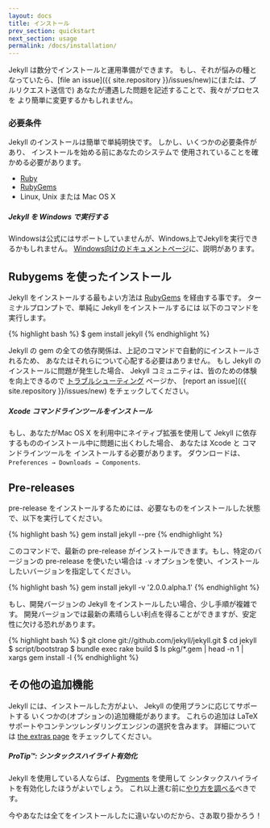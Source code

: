 ```yaml
---
layout: docs
title: インストール
prev_section: quickstart
next_section: usage
permalink: /docs/installation/
---
```


<!--original
---
layout: docs
title: Installation
prev_section: quickstart
next_section: usage
permalink: /docs/installation/
---
-->

Jekyll は数分でインストールと運用準備ができます。
もし、それが悩みの種となっていたら、[file an
issue]({{ site.repository }}/issues/new)に(または、プルリクエスト送信で)
あなたが遭遇した問題を記述することで、我々がプロセスを
より簡単に変更するかもしれません。

<!--original
Getting Jekyll installed and ready-to-go should only take a few minutes. If it
ever becomes a pain in the ass, please [file an
issue]({{ site.repository }}/issues/new) (or submit a pull request)
describing the issue you encountered and how we might make the process easier.
-->

### 必要条件

<!--original
### Requirements
-->

Jekyll のインストールは簡単で単純明快です。
しかし、いくつかの必要条件があり、
インストールを始める前にあなたのシステムで
使用されていることを確かめる必要があります。

<!--original
Installing Jekyll is easy and straight-forward, but there are a few requirements
you’ll need to make sure your system has before you start.
-->

- [Ruby](http://www.ruby-lang.org/en/downloads/)
- [RubyGems](http://rubygems.org/pages/download)
- Linux, Unix または Mac OS X

<!--original
- [Ruby](http://www.ruby-lang.org/en/downloads/)
- [RubyGems](http://rubygems.org/pages/download)
- Linux, Unix, or Mac OS X
-->

<div class="note info">
  <h5>Jekyll を Windows で実行する</h5>
  <p>
    Windowsは公式にはサポートしていませんが、Windows上でJekyllを実行できるかもしれません。
    <a href="../windows/#installation">Windows向けのドキュメントページ</a>に、説明があります。
  </p>
</div>

<!--original
<div class="note info">
  <h5>Running Jekyll on Windows</h5>
  <p>
    While Windows is not officially supported, it is possible to get it running
    on Windows. Special instructions can be found on our
    <a href="../windows/#installation">Windows-specific docs page</a>.
  </p>
</div>
-->

## Rubygems を使ったインストール

<!--original
## Install with RubyGems
-->

Jekyll をインストールする最もよい方法は
[RubyGems](http://docs.rubygems.org/read/chapter/3) を経由する事です。
ターミナルプロンプトで、単純に Jekyll をインストールするには
以下のコマンドを実行します。

<!--original
The best way to install Jekyll is via
[RubyGems](http://docs.rubygems.org/read/chapter/3). At the terminal prompt,
simply run the following command to install Jekyll:
-->

{% highlight bash %}
$ gem install jekyll
{% endhighlight %}

<!--original
{% highlight bash %}
$ gem install jekyll
{% endhighlight %}
-->

Jekyll の gem の全ての依存関係は、上記のコマンドで自動的にインストールされるため、
あなたはそれらについて心配する必要はありません。
もし Jekyll のインストールに問題が発生した場合、
Jekyll コミュニティは、皆のための体験を向上できるので
[トラブルシューティング](../troubleshooting/) ページか、
[report an issue]({{ site.repository }}/issues/new) をチェックしてください。

<!--original
All of Jekyll’s gem dependencies are automatically installed by the above
command, so you won’t have to worry about them at all. If you have problems
installing Jekyll, check out the [troubleshooting](../troubleshooting/) page or
[report an issue]({{ site.repository }}/issues/new) so the Jekyll
community can improve the experience for everyone.
-->

<div class="note info">
  <h5>Xcode コマンドラインツールをインストール</h5>
  <p>
    もし、あなたがMac OS X を利用中にネイティブ拡張を使用して
    Jekyll に依存するもののインストール中に問題に出くわした場合、
    あなたは Xcode と コマンドラインツールを
    インストールする必要があります。
    ダウンロードは、
    <code>Preferences &#8594; Downloads &#8594; Components</code>.
  </p>
</div>

<!--original
<div class="note info">
  <h5>Installing Xcode Command-Line Tools</h5>
  <p>
    If you run into issues installing Jekyll's dependencies which make use of
    native extensions and are using Mac OS X, you will need to install Xcode
    and the Command-Line Tools it ships with. Download in
    <code>Preferences &#8594; Downloads &#8594; Components</code>.
  </p>
</div>
-->

## Pre-releases

<!--original
## Pre-releases
-->

pre-release をインストールするためには、必要なものをインストールした状態で、以下を実行してください。

<!--original
In order to install a pre-release, make sure you have all the requirements
installed properly and run:
-->

{% highlight bash %}
gem install jekyll --pre
{% endhighlight %}

<!--original
{% highlight bash %}
gem install jekyll --pre
{% endhighlight %}
-->

このコマンドで、最新の pre-release がインストールできます。もし、特定のバージョンの pre-release を使いたい場合は `-v` オプションを使い、インストールしたいバージョンを指定してください。

<!--original
This will install the latest pre-release. If you want a particular pre-release,
use the `-v` switch to indicate the version you'd like to install:
-->

{% highlight bash %}
gem install jekyll -v '2.0.0.alpha.1'
{% endhighlight %}

<!--original
{% highlight bash %}
gem install jekyll -v '2.0.0.alpha.1'
{% endhighlight %}
-->

もし、開発バージョンの Jekyll をインストールしたい場合、少し手順が複雑です。
開発バージョンでは最新の素晴らしい利点を得ることができますが、安定性に欠ける恐れがあります。

<!--original
If you'd like to install a development version of Jekyll, the process is a bit
more involved. This gives you the advantage of having the latest and greatest,
but may be unstable.
-->

{% highlight bash %}
$ git clone git://github.com/jekyll/jekyll.git
$ cd jekyll
$ script/bootstrap
$ bundle exec rake build
$ ls pkg/*.gem | head -n 1 | xargs gem install -l
{% endhighlight %}

<!--original
{% highlight bash %}
$ git clone git://github.com/jekyll/jekyll.git
$ cd jekyll
$ script/bootstrap
$ bundle exec rake build
$ ls pkg/*.gem | head -n 1 | xargs gem install -l
{% endhighlight %}
-->

## その他の追加機能

<!--original
## Optional Extras
-->

Jekyll には、インストールした方がよい、 Jekyll の使用プランに応じてサポートする
いくつかの(オプションの)追加機能があります。
これらの追加は LaTeX サポートやコンテンツレンダリングエンジンの選択を含みます。
詳細については [the extras page](../extras/) をチェックしてください。

<!--original
There are a number of (optional) extra features that Jekyll supports that you
may want to install, depending on how you plan to use Jekyll. These extras
include LaTeX support, and the use of alternative content rendering engines.
Check out [the extras page](../extras/) for more information.
-->

<div class="note">
  <h5>ProTip™: シンタックスハイライト有効化</h5>
  <p>
    Jekyll を使用している人ならば、 <a href="http://pygments.org/">Pygments</a> を使用して
    シンタックスハイライトを有効化したほうがよいでしょう。
    これ以上進む前に<a href="../templates/#code-snippet-highlighting">やり方を調べる</a>べきです。
  </p>
</div>

<!--original
<div class="note">
  <h5>ProTip™: Enable Syntax Highlighting</h5>
  <p>
    If you’re the kind of person who is using Jekyll, then chances are you’ll
    want to enable syntax highlighting using <a href="http://pygments.org/">Pygments</a>
    or <a href="https://github.com/jayferd/rouge">Rouge</a>. You should really
    <a href="../templates/#code_snippet_highlighting">check out how to
    do that</a> before you go any farther.
  </p>
</div>
-->

今やあなたは全てをインストールしたに違いないのだから、さあ取り掛かろう！

<!--original
Now that you’ve got everything installed, let’s get to work!
-->
